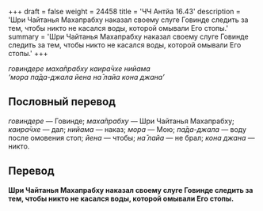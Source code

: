 +++
draft = false
weight = 24458
title = 'ЧЧ Антйа 16.43'
description = 'Шри Чайтанья Махапрабху наказал своему слуге Говинде следить за тем, чтобы никто не касался воды, которой омывали Его стопы.'
summary = 'Шри Чайтанья Махапрабху наказал своему слуге Говинде следить за тем, чтобы никто не касался воды, которой омывали Его стопы.'
+++

_говиндере маха̄прабху каира̄чхе нийама  
‘мора па̄да-джала йена на̄ лайа кона джана’_

## Пословный перевод

_говиндере_ — Говинде; _маха̄прабху_ — Шри Чайтанья Махапрабху; _каира̄чхе_ — дал; _нийама_ — наказ; _мора_ — Мою; _па̄да_\-_джала_ — воду после омовения стоп; _йена_ — чтобы; _на̄_ _лайа_ — не брал; _кона_ _джана_ — никто.

## Перевод

**Шри Чайтанья Махапрабху наказал своему слуге Говинде следить за тем, чтобы никто не касался воды, которой омывали Его стопы.**
